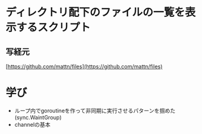# ディレクトリ配下のファイルの一覧を表示するスクリプト

## 写経元

[https://github.com/mattn/files](https://github.com/mattn/files)

# 学び

- ループ内でgoroutineを作って非同期に実行させるパターンを掴めた(sync.WaintGroup)
- channelの基本